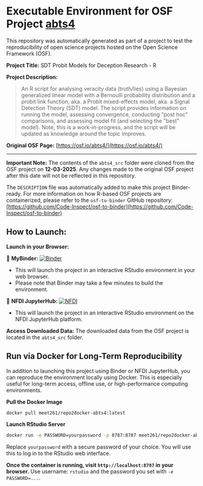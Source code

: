 # Executable Environment for OSF Project [abts4](https://osf.io/abts4/)

This repository was automatically generated as part of a project to test the reproducibility of open science projects hosted on the Open Science Framework (OSF).

**Project Title:** SDT Probit Models for Deception Research - R

**Project Description:**
> An R script for analysing veracity data (truth/lies) using a Bayesian generalized linear model with a Bernoulli probability distribution and a probit link function, aka. a Probit mixed-effects model, aka. a Signal Detection Theory (SDT) model. The script provides information on running the model, assessing convergence, conducting "post hoc" comparisons, and assessing model fit (and selecting the "best" model). Note, this is a work-in-progress, and the script will be updated as knowledge around the topic improves. 

**Original OSF Page:** [https://osf.io/abts4/](https://osf.io/abts4/)

---

**Important Note:** The contents of the `abts4_src` folder were cloned from the OSF project on **12-03-2025**. Any changes made to the original OSF project after this date will not be reflected in this repository.

The `DESCRIPTION` file was automatically added to make this project Binder-ready. For more information on how R-based OSF projects are containerized, please refer to the `osf-to-binder` GitHub repository: [https://github.com/Code-Inspect/osf-to-binder](https://github.com/Code-Inspect/osf-to-binder)

## How to Launch:

**Launch in your Browser:**

🚀 **MyBinder:** [![Binder](https://mybinder.org/badge_logo.svg)](https://mybinder.org/v2/gh/code-inspect-binder/osf_abts4/HEAD?urlpath=rstudio)

   * This will launch the project in an interactive RStudio environment in your web browser.
   * Please note that Binder may take a few minutes to build the environment.

🚀 **NFDI JupyterHub:** [![NFDI](https://nfdi-jupyter.de/images/nfdi_badge.svg)](https://hub.nfdi-jupyter.de/r2d/gh/code-inspect-binder/osf_abts4/HEAD?urlpath=rstudio)

   * This will launch the project in an interactive RStudio environment on the NFDI JupyterHub platform.

**Access Downloaded Data:**
The downloaded data from the OSF project is located in the `abts4_src` folder.

## Run via Docker for Long-Term Reproducibility

In addition to launching this project using Binder or NFDI JupyterHub, you can reproduce the environment locally using Docker. This is especially useful for long-term access, offline use, or high-performance computing environments.

**Pull the Docker Image**

```bash
docker pull meet261/repo2docker-abts4:latest
```

**Launch RStudio Server**

```bash
docker run -e PASSWORD=yourpassword -p 8787:8787 meet261/repo2docker-abts4
```
Replace `yourpassword` with a secure password of your choice. You will use this to log in to the RStudio web interface.

**Once the container is running, visit `http://localhost:8787` in your browser.**
Use username: `rstudio` and the password you set with `-e PASSWORD=...`.
